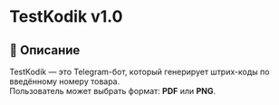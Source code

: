 # TestKodik v1.0

## 📌 Описание
TestKodik — это Telegram-бот, который генерирует штрих-коды по введённому номеру товара.  
Пользователь может выбрать формат: **PDF** или **PNG**.

